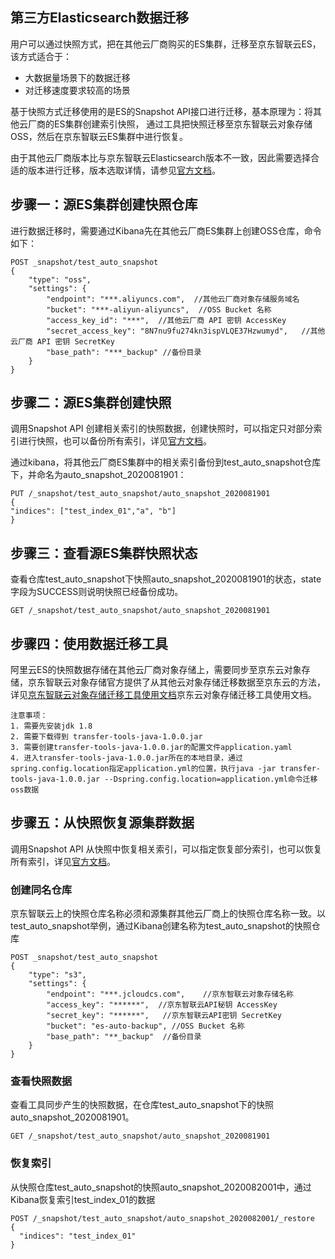 ## 第三方Elasticsearch数据迁移

用户可以通过快照方式，把在其他云厂商购买的ES集群，迁移至京东智联云ES，该方式适合于：</br>
* 大数据量场景下的数据迁移
* 对迁移速度要求较高的场景

基于快照方式迁移使用的是ES的Snapshot API接口进行迁移，基本原理为：将其他云厂商的ES集群创建索引快照， 通过工具把快照迁移至京东智联云对象存储OSS，然后在京东智联云ES集群中进行恢复。</br>

由于其他云厂商版本比与京东智联云Elasticsearch版本不一致，因此需要选择合适的版本进行迁移，版本选取详情，请参见[官方文档](https://www.elastic.co/guide/en/elasticsearch/reference/current/snapshot-restore.html)。</br>


## 步骤一：源ES集群创建快照仓库

进行数据迁移时，需要通过Kibana先在其他云厂商ES集群上创建OSS仓库，命令如下：</br>

```
POST _snapshot/test_auto_snapshot
{
    "type": "oss",
    "settings": {
        "endpoint": "***.aliyuncs.com",  //其他云厂商对象存储服务域名
        "bucket": "***-aliyun-aliyuncs",  //OSS Bucket 名称
        "access_key_id": "***",  //其他云厂商 API 密钥 AccessKey
        "secret_access_key": "8N7nu9fu274kn3ispVLQE37Hzwumyd",   //其他云厂商 API 密钥 SecretKey
        "base_path": "***_backup" //备份目录
    }
}
```


## 步骤二：源ES集群创建快照

调用Snapshot API 创建相关索引的快照数据，创建快照时，可以指定只对部分索引进行快照，也可以备份所有索引，详见[官方文档](https://www.elastic.co/guide/en/elasticsearch/reference/6.4/modules-snapshots.html)。</br>



通过kibana，将其他云厂商ES集群中的相关索引备份到test_auto_snapshot仓库下，并命名为auto_snapshot_2020081901：</br>

```
PUT /_snapshot/test_auto_snapshot/auto_snapshot_2020081901
{
"indices": ["test_index_01","a", "b"]
}
```
## 步骤三：查看源ES集群快照状态

查看仓库test_auto_snapshot下快照auto_snapshot_2020081901的状态，state字段为SUCCESS则说明快照已经备份成功。</br>

```
GET /_snapshot/test_auto_snapshot/auto_snapshot_2020081901
```





## 步骤四：使用数据迁移工具
阿里云ES的快照数据存储在其他云厂商对象存储上，需要同步至京东云对象存储，京东智联云对象存储官方提供了从其他云对象存储迁移数据至京东云的方法，详见[京东智联云对象存储迁移工具使用文档](https://docs.jdcloud.com/cn/object-storage-service/migration-tool)京东云对象存储迁移工具使用文档。</br>

```
注意事项：
1. 需要先安装jdk 1.8
2. 需要下载得到 transfer-tools-java-1.0.0.jar
3. 需要创建transfer-tools-java-1.0.0.jar的配置文件application.yaml
4. 进入transfer-tools-java-1.0.0.jar所在的本地目录，通过spring.config.location指定application.yml的位置，执行java -jar transfer-tools-java-1.0.0.jar --Dspring.config.location=application.yml命令迁移oss数据
```

## 步骤五：从快照恢复源集群数据
调用Snapshot API 从快照中恢复相关索引，可以指定恢复部分索引，也可以恢复所有索引，详见[官方文档](https://www.elastic.co/guide/en/elasticsearch/reference/6.4/modules-snapshots.html)。</br>

### 创建同名仓库
京东智联云上的快照仓库名称必须和源集群其他云厂商上的快照仓库名称一致。以test_auto_snapshot举例，通过Kibana创建名称为test_auto_snapshot的快照仓库

```
POST _snapshot/test_auto_snapshot
{
    "type": "s3",
    "settings": {
        "endpoint": "***.jcloudcs.com",    //京东智联云对象存储名称
        "access_key": "******",  //京东智联云API秘钥 AccessKey
        "secret_key": "******",   //京东智联云API密钥 SecretKey
        "bucket": "es-auto-backup", //OSS Bucket 名称
        "base_path": "**_backup"  //备份目录
    }
}
```


### 查看快照数据

查看工具同步产生的快照数据，在仓库test_auto_snapshot下的快照auto_snapshot_2020081901。

```
GET /_snapshot/test_auto_snapshot/auto_snapshot_2020081901
```




### 恢复索引
从快照仓库test_auto_snapshot的快照auto_snapshot_2020082001中，通过Kibana恢复索引test_index_01的数据

```
POST /_snapshot/test_auto_snapshot/auto_snapshot_2020082001/_restore
{
  "indices": "test_index_01"
}
```




